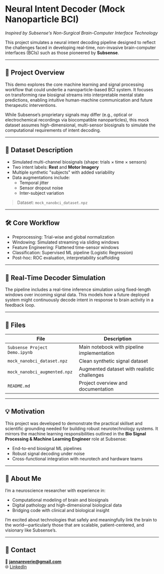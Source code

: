 # Neural Intent Decoder (Mock Nanoparticle BCI)  
*Inspired by Subsense's Non-Surgical Brain-Computer Interface Technology*

This project simulates a neural intent decoding pipeline designed to reflect the challenges faced in developing real-time, non-invasive brain-computer interfaces (BCIs) such as those pioneered by **Subsense**.

---

## 🧠 Project Overview

This demo explores the core machine learning and signal processing workflow that could underlie a nanoparticle-based BCI system. It focuses on transforming raw biosignal streams into interpretable mental state predictions, enabling intuitive human-machine communication and future therapeutic interventions.

While Subsense’s proprietary signals may differ (e.g., optical or electrochemical recordings via biocompatible nanoparticles), this mock dataset assumes high-dimensional, multi-sensor biosignals to simulate the computational requirements of intent decoding.

---

## 🧪 Dataset Description

- Simulated multi-channel biosignals (shape: trials × time × sensors)
- Two intent labels: **Rest** and **Motor Imagery**
- Multiple synthetic "subjects" with added variability
- Data augmentations include:
  - Temporal jitter
  - Sensor dropout noise
  - Inter-subject variation

> Dataset: `mock_nanobci_dataset.npz`

---

## 🛠️ Core Workflow

- Preprocessing: Trial-wise and global normalization
- Windowing: Simulated streaming via sliding windows
- Feature Engineering: Flattened time-sensor windows
- Classification: Supervised ML pipeline (Logistic Regression)
- Post-hoc: ROC evaluation, interpretability scaffolding

---

## 🔁 Real-Time Decoder Simulation

The pipeline includes a real-time inference simulation using fixed-length windows over incoming signal data. This models how a future deployed system might continuously decode intent in response to brain activity in a feedback loop.

---

## 📂 Files

| File | Description |
|------|-------------|
| `Subsense Project Demo.ipynb` | Main notebook with pipeline implementation |
| `mock_nanobci_dataset.npz` | Clean synthetic signal dataset |
| `mock_nanobci_augmented.npz` | Augmented dataset with realistic challenges |
| `README.md` | Project overview and documentation |

---

## 💡 Motivation

This project was developed to demonstrate the practical skillset and scientific grounding needed for building robust neurotechnology systems. It mirrors the machine learning responsibilities outlined in the **Bio Signal Processing & Machine Learning Engineer** role at Subsense:
- End-to-end biosignal ML pipelines
- Robust signal decoding under noise
- Cross-functional integration with neurotech and hardware teams

---

## 🧬 About Me

I’m a neuroscience researcher with experience in:
- Computational modeling of brain and biosignals
- Digital pathology and high-dimensional biological data
- Bridging code with clinical and biological insight

I’m excited about technologies that safely and meaningfully link the brain to the world—particularly those that are scalable, patient-centered, and visionary like Subsense’s.

---

## 🔗 Contact

📩 **jannareverie@gmail.com**  
🌐 [LinkedIn](https://www.linkedin.com/in/jannareverie/)
